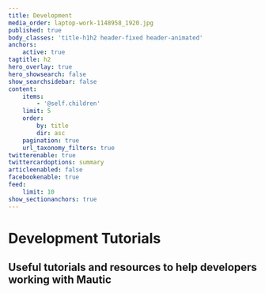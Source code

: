```yaml
---
title: Development
media_order: laptop-work-1148958_1920.jpg
published: true
body_classes: 'title-h1h2 header-fixed header-animated'
anchors:
    active: true
tagtitle: h2
hero_overlay: true
hero_showsearch: false
show_searchsidebar: false
content:
    items:
        - '@self.children'
    limit: 5
    order:
        by: title
        dir: asc
    pagination: true
    url_taxonomy_filters: true
twitterenable: true
twittercardoptions: summary
articleenabled: false
facebookenable: true
feed:
    limit: 10
show_sectionanchors: true
---
```


# Development Tutorials
## Useful tutorials and resources to help developers working with Mautic